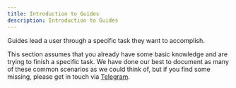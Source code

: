 ```yaml
---
title: Introduction to Guides
description: Introduction to Guides
---
```


Guides lead a user through a specific task they want to accomplish.

This section assumes that you already have some basic knowledge and are trying
to finish a specific task. We have done our best to document as many of these
common scenarios as we could think of, but if you find some missing, please get
in touch via [Telegram](https://t.me/rmrkimpl).
